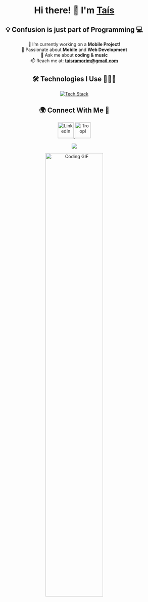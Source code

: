 <!-- Main Heading -->
<h1 align="center">
  Hi there! 👋 I'm <a href="https://github.com/taisramorim" target="_blank">Taís</a>
</h1>

<!-- Subheading -->
<h2 align="center">💡 Confusion is just part of Programming 💻</h2>

<!-- Introduction Section -->
<p align="center">
  🔭 I’m currently working on a <strong>Mobile Project!</strong><br/>
  🌱 Passionate about <strong>Mobile</strong> and <strong>Web Development</strong><br/>
  💬 Ask me about <strong>coding & music</strong><br/>
  📫 Reach me at: <a href="mailto:taisramorim@gmail.com"><strong>taisramorim@gmail.com</strong></a>
</p>

<!-- Technologies Section -->
<h2 align="center">🛠 Technologies I Use 👨🏻‍💻</h2>
<p align="center">
  <a href="https://skillicons.dev">
    <img src="https://skillicons.dev/icons?i=firebase,flutter,dart,html,css,js,git,bootstrap,discord,figma,github,kotlin,linux,mysql,nodejs,postman,py,vscode&perline=9" alt="Tech Stack" />
  </a>
</p>

<!-- Connect With Me Section -->
<h2 align="center">🌍 Connect With Me 🤝</h2>
<p align="center">
  <a href="https://www.linkedin.com/in/taisramorim/" target="_blank">
    <img src="https://user-images.githubusercontent.com/88904952/234979284-68c11d7f-1acc-4f0c-ac78-044e1037d7b0.png" alt="LinkedIn" height="50" width="50" />
  </a>
  <a href="https://troopl.com/taisramorim" target="_blank">
    <img src="https://user-images.githubusercontent.com/88904952/234982196-562aea17-5532-4550-8c08-1c7cb994a541.png" alt="Troopl" height="50" width="50" />
  </a>
</p>

<!-- Profile Visit Count -->
<!--profile visit count-->
<div align="center">
  
[![](https://visitcount.itsvg.in/api?id=1010nishant&icon=3&color=6)](https://visitcount.itsvg.in)
  
</div>

<!-- Cool GIF to finish -->
<p align="center">
  <img src="https://media.giphy.com/media/L1R1tvI9svkIWwpVYr/giphy.gif" width="60%" alt="Coding GIF" />
</p>
